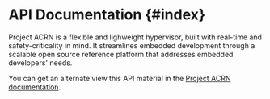 # API Documentation   {#index}

Project ACRN is a flexible and lighweight hypervisor, built with
real-time and safety-criticality in mind. It streamlines
embedded development through a scalable open source reference platform
that addresses embedded developers' needs.

You can get an alternate view this API material in the [Project ACRN
documentation](../).
